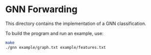 # GNN Forwarding

This directory contains the implementation of a GNN classification.

To build the program and run an example, use:
```bash
make
./gnn example/graph.txt example/features.txt
```